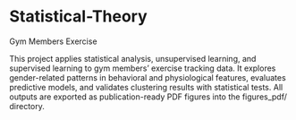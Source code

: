 # Statistical-Theory
Gym Members Exercise

This project applies statistical analysis, unsupervised learning, and supervised learning to gym members’ exercise tracking data. It explores gender-related patterns in behavioral and physiological features, evaluates predictive models, and validates clustering results with statistical tests. All outputs are exported as publication-ready PDF figures into the figures_pdf/ directory.


